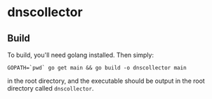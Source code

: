 dnscollector
============

Build
-----

To build, you'll need golang installed. Then simply:

    GOPATH=`pwd` go get main && go build -o dnscollector main

in the root directory, and the executable should be output in the root directory called `dnscollector`.
